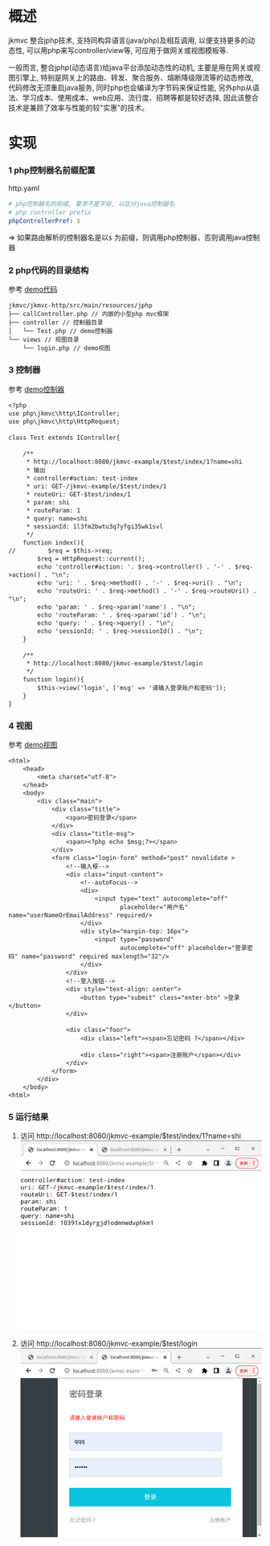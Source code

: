 # 概述
jkmvc 整合jphp技术, 支持同构异语言(java/php)及相互调用, 以便支持更多的动态性, 可以用php来写controller/view等, 可应用于做网关或视图模板等.

一般而言, 整合jphp(动态语言)给java平台添加动态性的动机, 主要是用在网关或视图引擎上, 特别是网关上的路由、转发、聚合服务、熔断降级限流等的动态修改, 代码修改无须重启java服务, 同时php也会编译为字节码来保证性能, 另外php从语法、学习成本、使用成本、web应用、流行度、招聘等都是较好选择, 因此该整合技术是兼顾了效率与性能的较"实惠"的技术。

# 实现
### 1 php控制器名前缀配置
http.yaml
```yaml
# php控制器名的前缀, 要求不是字母, 以区分java控制器名
# php controller prefix
phpControllerPref: $
```

=> 如果路由解析的控制器名是以`$` 为前缀，则调用php控制器，否则调用java控制器

### 2 php代码的目录结构
参考 [demo代码](jkmvc-http/src/main/resources/jphp)
```
jkmvc/jkmvc-http/src/main/resources/jphp
├── callController.php // 内嵌的小型php mvc框架
├── controller // 控制器目录
│   └── Test.php // demo控制器
└── views // 视图目录
    └── login.php // demo视图
```

### 3 控制器
参考 [demo控制器](jkmvc-http/src/main/resources/jphp/controller/Test.php)

```
<?php
use php\jkmvc\http\IController;
use php\jkmvc\http\HttpRequest;

class Test extends IController{

    /**
     * http://localhost:8080/jkmvc-example/$test/index/1?name=shi
     * 输出
     * controller#action: test-index
     * uri: GET-/jkmvc-example/$test/index/1
     * routeUri: GET-$test/index/1
     * param: shi
     * routeParam: 1
     * query: name=shi
     * sessionId: 1l3fm2bwtu3q7yfgi35wk1svl
     */
    function index(){
//         $req = $this->req;
        $req = HttpRequest::current();
        echo 'controller#action: '. $req->controller() . '-' . $req->action() . "\n";
        echo 'uri: ' . $req->method() . '-' . $req->uri() . "\n";
        echo 'routeUri: ' . $req->method() . '-' . $req->routeUri() . "\n";
        echo 'param: ' . $req->param('name') . "\n";
        echo 'routeParam: ' . $req->param('id') . "\n";
        echo 'query: ' . $req->query() . "\n";
        echo 'sessionId: ' . $req->sessionId() . "\n";
    }

    /**
     * http://localhost:8080/jkmvc-example/$test/login
     */
    function login(){
        $this->view('login', ['msg' => '请输入登录账户和密码']);
    }
}
```

### 4 视图
参考 [demo视图](jkmvc-http/src/main/resources/jphp/views/login.php)
```
<html>
    <head>
        <meta charset="utf-8">
    </head>
    <body>
        <div class="main">
            <div class="title">
                <span>密码登录</span>
            </div>
            <div class="title-msg">
                <span><?php echo $msg;?></span>
            </div>
            <form class="login-form" method="post" novalidate >
                <!--输入框-->
                <div class="input-content">
                    <!--autoFocus-->
                    <div>
                        <input type="text" autocomplete="off"
                               placeholder="用户名" name="userNameOrEmailAddress" required/>
                    </div>
                    <div style="margin-top: 16px">
                        <input type="password"
                               autocomplete="off" placeholder="登录密码" name="password" required maxlength="32"/>
                    </div>
                </div>
                <!--登入按钮-->
                <div style="text-align: center">
                    <button type="submit" class="enter-btn" >登录</button>
                </div>

                <div class="foor">
                    <div class="left"><span>忘记密码 ?</span></div>

                    <div class="right"><span>注册账户</span></div>
                </div>
            </form>
        </div>
    </body>
<html>
```

### 5 运行结果
1. 访问 http://localhost:8080/jkmvc-example/$test/index/1?name=shi
![index](doc/http/img/php-index.png)

2. 访问 http://localhost:8080/jkmvc-example/$test/login
![view](doc/http/img/php-view.png)